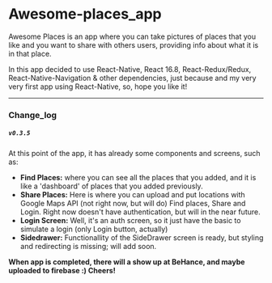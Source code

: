 <h1>Awesome-places_app</h1>

<p>Awesome Places is an app where you can take pictures of places that you like and you want to share with others users, providing info about what it is in that place.</p>

<p>In this app decided to use React-Native, React 16.8, React-Redux/Redux, React-Native-Navigation & other dependencies, just because and my very very first app using React-Native, so, hope you like it!</p>
<hr/>
<h3>Change_log</h3>

<h5><code>v0.3.5</code></h5>
<p> At this point of the app, it has already some components and screens, such as:</p>
<ul>
  <li><b>Find Places:</b> where you can see all the places that you added, and it is like a 'dashboard' of places that you added previously.</li>
  <li><b>Share Places:</b> Here is where you can upload and put locations with Google Maps API (not right now, but will do)
Find places, Share and Login. Right now doesn't have authentication, but will in the near future.</li>
  <li><b>Login Screen:</b> Well, it's an auth screen, so it just have the basic to simulate a login (only Login button, actually)</li>
  <li><b>Sidedrawer:</b> Functionallity of the SideDrawer screen is ready, but styling and redirecting is missing; will add soon.</lI>
</ul>

<p><b>When app is completed, there will a show up at BeHance, and maybe uploaded to firebase :) Cheers! </b></p>
